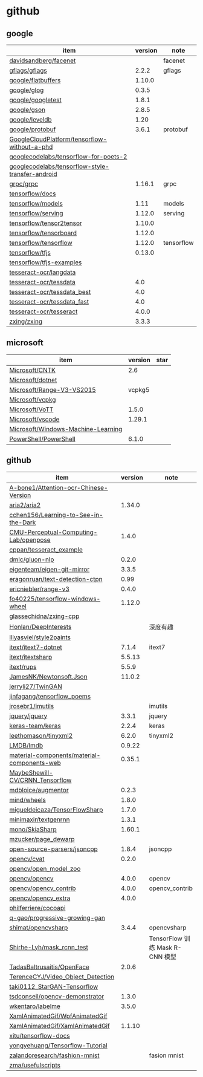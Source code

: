 # github

## google
|item|version|note|
|-|-|-|
|[davidsandberg/facenet](https://github.com/davidsandberg/facenet)||facenet|
|[gflags/gflags](https://github.com/gflags/gflags)|2.2.2|gflags|
|[google/flatbuffers](https://github.com/google/flatbuffers)|1.10.0|
|[google/glog](https://github.com/google/glog)|0.3.5|
|[google/googletest](https://github.com/google/googletest)|1.8.1|
|[google/gson](https://github.com/google/gson)|2.8.5|
|[google/leveldb](https://github.com/google/leveldb)|1.20|
|[google/protobuf](https://github.com/google/protobuf)|3.6.1|protobuf|
|[GoogleCloudPlatform/tensorflow-without-a-phd](https://github.com/GoogleCloudPlatform/tensorflow-without-a-phd)||
|[googlecodelabs/tensorflow-for-poets-2](https://github.com/googlecodelabs/tensorflow-for-poets-2)||
|[googlecodelabs/tensorflow-style-transfer-android](https://github.com/googlecodelabs/tensorflow-style-transfer-android)||
|[grpc/grpc](https://github.com/grpc/grpc)|1.16.1|grpc|
|[tensorflow/docs](https://github.com/tensorflow/docs)|
|[tensorflow/models](https://github.com/tensorflow/models)|1.11|models|
|[tensorflow/serving](https://github.com/tensorflow/serving)|1.12.0| serving |
|[tensorflow/tensor2tensor](https://github.com/tensorflow/tensor2tensor)|1.10.0|
|[tensorflow/tensorboard](https://github.com/tensorflow/tensorboard)|1.12.0||
|[tensorflow/tensorflow](https://github.com/tensorflow/tensorflow)|1.12.0|tensorflow|
|[tensorflow/tfjs](https://github.com/tensorflow/tfjs)|0.13.0|
|[tensorflow/tfjs-examples](https://github.com/tensorflow/tfjs-examples)||
|[tesseract-ocr/langdata](https://github.com/tesseract-ocr/langdata)||
|[tesseract-ocr/tessdata](https://github.com/tesseract-ocr/tessdata)|4.0|
|[tesseract-ocr/tessdata_best](https://github.com/tesseract-ocr/tessdata_best)|4.0|
|[tesseract-ocr/tessdata_fast](https://github.com/tesseract-ocr/tessdata_fast)|4.0|
|[tesseract-ocr/tesseract](https://github.com/tesseract-ocr/tesseract)|4.0.0|
|[zxing/zxing](https://github.com/zxing/zxing)|3.3.3|

## microsoft
|item|version|star|
|-|-|-|
|[Microsoft/CNTK](https://github.com/Microsoft/CNTK)|2.6||
|[Microsoft/dotnet](https://github.com/Microsoft/dotnet)|||
|[Microsoft/Range-V3-VS2015](https://github.com/Microsoft/Range-V3-VS2015)|vcpkg5|
|[Microsoft/vcpkg](https://github.com/Microsoft/vcpkg)||
|[Microsoft/VoTT](https://github.com/Microsoft/VoTT)|1.5.0|
|[Microsoft/vscode](https://github.com/Microsoft/vscode)|1.29.1||
|[Microsoft/Windows-Machine-Learning](https://github.com/Microsoft/Windows-Machine-Learning)||
|[PowerShell/PowerShell](https://github.com/PowerShell/PowerShell)|6.1.0|

## github
|item|version|note|
|-|-|-|
|[A-bone1/Attention-ocr-Chinese-Version](https://github.com/A-bone1/Attention-ocr-Chinese-Version)|||
|[aria2/aria2](https://github.com/aria2/aria2)|1.34.0|
|[cchen156/Learning-to-See-in-the-Dark](https://github.com/cchen156/Learning-to-See-in-the-Dark)|
|[CMU-Perceptual-Computing-Lab/openpose](https://github.com/CMU-Perceptual-Computing-Lab/openpose)|1.4.0|
|[cppan/tesseract_example](https://github.com/cppan/tesseract_example)||
|[dmlc/gluon-nlp](https://github.com/dmlc/gluon-nlp)|0.2.0|
|[eigenteam/eigen-git-mirror](https://github.com/eigenteam/eigen-git-mirror)|3.3.5|
|[eragonruan/text-detection-ctpn](https://github.com/eragonruan/text-detection-ctpn)|0.99|
|[ericniebler/range-v3](https://github.com/ericniebler/range-v3)|0.4.0|
|[fo40225/tensorflow-windows-wheel](https://github.com/fo40225/tensorflow-windows-wheel)|1.12.0|
|[glassechidna/zxing-cpp](https://github.com/glassechidna/zxing-cpp)||
|[Honlan/DeepInterests](https://github.com/Honlan/DeepInterests)||深度有趣 |
|[lllyasviel/style2paints](https://github.com/lllyasviel/style2paints)|
|[itext/itext7-dotnet](https://github.com/itext/itext7-dotnet)|7.1.4|itext7|
|[itext/itextsharp](https://github.com/itext/itextsharp)|5.5.13|
|[itext/rups](https://github.com/itext/rups)|5.5.9||
|[JamesNK/Newtonsoft.Json](https://github.com/JamesNK/Newtonsoft.Json)|11.0.2||
|[jerryli27/TwinGAN](https://github.com/jerryli27/TwinGAN)||
|[jinfagang/tensorflow_poems](https://github.com/jinfagang/tensorflow_poems)||
|[jrosebr1/imutils](https://github.com/jrosebr1/imutils)||imutils|
|[jquery/jquery](https://github.com/jquery/jquery)|3.3.1|jquery|
|[keras-team/keras](https://github.com/keras-team/keras)|2.2.4|keras|
|[leethomason/tinyxml2](https://github.com/leethomason/tinyxml2)|6.2.0|tinyxml2|
|[LMDB/lmdb](https://github.com/LMDB/lmdb)|0.9.22||
|[material-components/material-components-web](https://github.com/material-components/material-components-web)|0.35.1|
|[MaybeShewill-CV/CRNN_Tensorflow](https://github.com/MaybeShewill-CV/CRNN_Tensorflow)||
|[mdbloice/augmentor](https://github.com/mdbloice/augmentor)|0.2.3|
|[mind/wheels](https://github.com/mind/wheels)|1.8.0|
|[migueldeicaza/TensorFlowSharp](https://github.com/migueldeicaza/TensorFlowSharp)|1.7.0|
|[minimaxir/textgenrnn](https://github.com/minimaxir/textgenrnn)|1.3.1|
|[mono/SkiaSharp](https://github.com/mono/SkiaSharp)|1.60.1|
|[mzucker/page_dewarp](https://github.com/mzucker/page_dewarp)||
|[open-source-parsers/jsoncpp](https://github.com/open-source-parsers/jsoncpp)|1.8.4|jsoncpp|
|[opencv/cvat](https://github.com/opencv/cvat)|0.2.0|
|[opencv/open_model_zoo](https://github.com/opencv/open_model_zoo)|
|[opencv/opencv](https://github.com/opencv/opencv)|4.0.0|opencv|
|[opencv/opencv_contrib](https://github.com/opencv/opencv_contrib)|4.0.0|opencv_contrib|
|[opencv/opencv_extra](https://github.com/opencv/opencv_extra)|4.0.0|
|[philferriere/cocoapi](https://github.com/philferriere/cocoapi)||
|[q-gao/progressive-growing-gan](https://github.com/q-gao/progressive-growing-gan)||
|[shimat/opencvsharp](https://github.com/shimat/opencvsharp)|3.4.4|opencvsharp|
|[Shirhe-Lyh/mask_rcnn_test](https://github.com/Shirhe-Lyh/mask_rcnn_test)||TensorFlow 训练 Mask R-CNN 模型|
|[TadasBaltrusaitis/OpenFace](https://github.com/TadasBaltrusaitis/OpenFace)|2.0.6|
|[TerenceCYJ/Video_Object_Detection](https://github.com/TerenceCYJ/Video_Object_Detection)||
|[taki0112_StarGAN-Tensorflow](https://github.com/taki0112/StarGAN-Tensorflow)|||
|[tsdconseil/opencv-demonstrator](https://github.com/tsdconseil/opencv-demonstrator)|1.3.0|
|[wkentaro/labelme](https://github.com/wkentaro/labelme)|3.5.0|
|[XamlAnimatedGif/WpfAnimatedGif](https://github.com/XamlAnimatedGif/WpfAnimatedGif)||
|[XamlAnimatedGif/XamlAnimatedGif](https://github.com/XamlAnimatedGif/XamlAnimatedGif)|1.1.10|
|[xitu/tensorflow-docs](https://github.com/xitu/tensorflow-docs)||
|[yongyehuang/Tensorflow-Tutorial](https://github.com/yongyehuang/Tensorflow-Tutorial)|||
|[zalandoresearch/fashion-mnist](https://github.com/zalandoresearch/fashion-mnist)||fasion mnist|
|[zma/usefulscripts](https://github.com/zma/usefulscripts)|||
